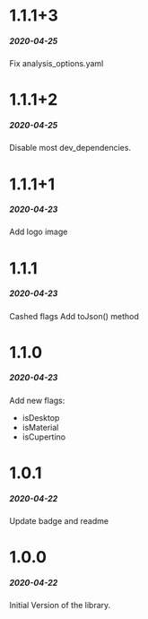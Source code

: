 # 1.1.1+3  
##### 2020-04-25  
  
Fix analysis_options.yaml  
  
  
# 1.1.1+2  
##### 2020-04-25  
  
Disable most dev_dependencies.  
  
  
# 1.1.1+1  
##### 2020-04-23  
  
Add logo image 
  
  
# 1.1.1  
##### 2020-04-23  
  
Cashed flags
Add toJson() method 
  
  
# 1.1.0  
##### 2020-04-23  
  
Add new flags:  
 + isDesktop  
 + isMaterial  
 + isCupertino  
  
  
# 1.0.1  
##### 2020-04-22  
  
Update badge and readme  
  
  
# 1.0.0  
##### 2020-04-22  
  
Initial Version of the library.  
  
  